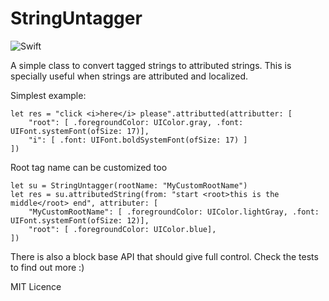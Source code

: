 # StringUntagger

![Swift](https://github.com/nacho4d/StringUntagger/workflows/Swift/badge.svg)

A simple class to convert tagged strings to attributed strings. This is specially useful when strings are attributed and localized.

Simplest example:

    let res = "click <i>here</i> please".attributted(attributter: [
        "root": [ .foregroundColor: UIColor.gray, .font: UIFont.systemFont(ofSize: 17)],
        "i": [ .font: UIFont.boldSystemFont(ofSize: 17) ]
    ])
    
Root tag name can be customized too

    let su = StringUntagger(rootName: "MyCustomRootName")
    let res = su.attributedString(from: "start <root>this is the middle</root> end", attributer: [
        "MyCustomRootName": [ .foregroundColor: UIColor.lightGray, .font: UIFont.systemFont(ofSize: 12)],
        "root": [ .foregroundColor: UIColor.blue],
    ])
    
There is also a block base API that should give full control. Check the tests to find out more :)

MIT Licence


